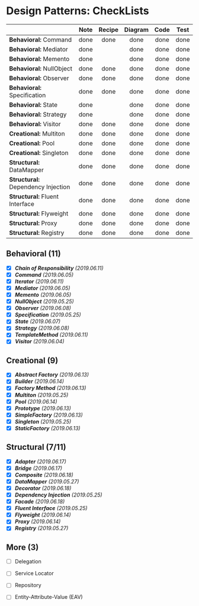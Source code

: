 # Design Patterns: CheckLists

| | Note | Recipe | Diagram | Code | Test
--- | :---:| :---:| :---: | :---:| :---:|
**Behavioral:** Command | done | done | done | done | done
**Behavioral:** Mediator | done |  | done | done | done
**Behavioral:** Memento | done | | done | done | done
**Behavioral:** NullObject | done | done | done | done | done
**Behavioral:** Observer | done | done | done | done | done 
**Behavioral:** Specification | done | done | done | done | done 
**Behavioral:** State | done |  | done | done | done 
**Behavioral:** Strategy | done |  | done | done | done 
**Behavioral:** Visitor | done | done | done | done | done 
**Creational:** Multiton | done | done | done | done | done
**Creational:** Pool | done | done | done | done | done 
**Creational:** Singleton | done | done | done | done | done
**Structural:** DataMapper | done | done | done | done | done 
**Structural:** Dependency Injection | done | done | done | done | done 
**Structural:** Fluent Interface | done | done | done | done | done
**Structural:** Flyweight | done | done | done | done | done
**Structural:** Proxy | done | done | done | done | done 
**Structural:** Registry | done | done | done | done | done

## Behavioral (11)

- [x] **_Chain of Responsibility_** _(2019.06.11)_
- [x] **_Command_** _(2019.06.05)_
- [x] **_Iterator_** _(2019.06.11)_
- [x] **_Mediator_** _(2019.06.05)_
- [x] **_Memento_** _(2019.06.05)_
- [x] **_NullObject_** _(2019.05.25)_ 
- [x] **_Observer_** _(2019.06.08)_ 
- [x] **_Specification_** _(2019.05.25)_  
- [x] **_State_** _(2019.06.07)_
- [x] **_Strategy_** _(2019.06.08)_
- [x] **_TemplateMethod_** _(2019.06.11)_
- [x] **_Visitor_** _(2019.06.04)_ 

## Creational (9)

- [x] **_Abstract Factory_** _(2019.06.13)_
- [x] **_Builder_** _(2019.06.14)_ 
- [x] **_Factory Method_** _(2019.06.13)_
- [x] **_Multiton_** _(2019.05.25)_ 
- [x] **_Pool_** _(2019.06.14)_ 
- [x] **_Prototype_** _(2019.06.13)_
- [x] **_SimpleFactory_** _(2019.06.13)_
- [x] **_Singleton_** _(2019.05.25)_  
- [x] **_StaticFactory_** _(2019.06.13)_

## Structural (7/11)

- [x] **_Adapter_** _(2019.06.17)_
- [x] **_Bridge_** _(2019.06.17)_
- [x] **_Composite_** _(2019.06.18)_
- [x] **_DataMapper_** _(2019.05.27)_ 
- [x] **_Decorator_** _(2019.06.18)_
- [x] **_Dependency Injection_** _(2019.05.25)_ 
- [x] **_Facade_** _(2019.06.18)_
- [x] **_Fluent Interface_** _(2019.05.25)_  
- [x] **_Flyweight_** _(2019.06.14)_ 
- [x] **_Proxy_** _(2019.06.14)_  
- [x] **_Registry_** _(2019.05.27)_ 

## More (3)

- [ ] Delegation
- [ ] Service Locator
- [ ] Repository
- [ ] Entity-Attribute-Value (EAV)



